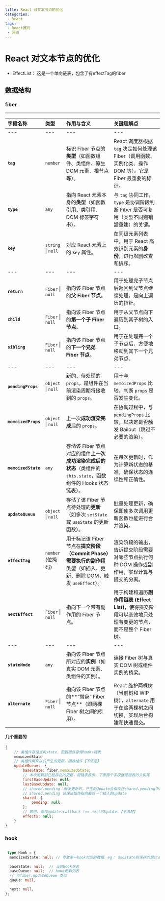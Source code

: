 ```yaml
---
title: React 对文本节点的优化
categories:
 - React
tags:
 - React源码
 - 源码
---
```


# React 对文本节点的优化

- EffectList： 这是一个单向链表，包含了有effectTag的fiber


## 数据结构

### fiber

---

| 字段名称 | 类型 | 作用与含义 | 关键理解点 |
| :------------- | :------------------------- | :-------------------------------------------------------------------------------------------------------------------------------------- | :--------------------------------------------------------------------------------------------------------- |
| --- | --- | --- | --- |
| **`tag`** | `number` | 标识 Fiber 节点的**类型**（如函数组件、类组件、原生 DOM 元素、根节点等）。 | React 调度器根据 `tag` 决定如何处理该 Fiber（调用函数、实例化类、操作 DOM 等）。它是 Fiber 最重要的标识。 |
| **`type`** | `any` | 指向 React 元素本身的**类型**（如函数引用、类引用、DOM 标签字符串）。 | 与 `tag` 协同工作，`type` 是协调阶段判断 Fiber 是否可复用（类型不同则销毁重建）的关键。 |
| **`key`** | `string` \| `null` | 对应 React 元素上的 `key` 属性。 | 在同级元素列表中，用于 React 高效识别元素的**身份**，进行增删改查和排序。 |
| --- | --- | --- | --- |
| **`return`** | `Fiber` \| `null` | 指向该 Fiber 节点的**父 Fiber 节点**。 | 用于处理完子节点后返回到父节点继续处理，是向上遍历的指针。 |
| **`child`** | `Fiber` \| `null` | 指向该 Fiber 节点的**第一个子 Fiber 节点**。 | 用于从父节点向下遍历到其子树的入口。 |
| **`sibling`** | `Fiber` \| `null` | 指向该 Fiber 节点的**下一个兄弟 Fiber 节点**。 | 用于在处理完一个子节点后，方便地移动到其下一个兄弟节点。 |
| --- | --- | --- | --- |
| **`pendingProps`** | `object` \| `null` | 新的、待处理的 `props`，是组件在当前渲染周期将接收到的 `props`。 | 用于与 `memoizedProps` 比较，判断 `props` 是否发生变化。 |
| **`memoizedProps`** | `object` \| `null` | 上一次**成功渲染完成**后的 `props`。 | 在协调过程中，与 `pendingProps` 比较，以决定是否触发 Bailout（跳过不必要的渲染）。 |
| **`memoizedState`** | `any` | 存储该 Fiber 节点对应的组件**上一次成功渲染完成后的状态**（类组件的 `this.state`，函数组件的 Hooks 状态链表）。 | 在每次更新时，作为计算新状态的基准，确保状态的连续性和正确性。 |
| **`updateQueue`** | `object` \| `null` | 存储了该 Fiber 节点待处理的**更新**（如多次 `setState` 或 `useState` 的更新函数）。 | 批量处理更新，确保即使多次调用更新函数也能进行合并渲染。 |
| **`effectTag`** | `number` (位掩码) | 用于标记该 Fiber 节点在**提交阶段（Commit Phase）**需要执行的**副作用**类型（如插入、更新、删除 DOM，触发 `useEffect`）。 | 渲染阶段的输出，告诉提交阶段需要对哪些节点执行何种 DOM 操作或副作用，实现计算与提交的分离。 |
| **`nextEffect`** | `Fiber` \| `null` | 指向下一个带有副作用的 Fiber 节点。 | 用于构建和遍历**副作用链表 (Effect List)**，使得提交阶段可以高效地只处理有变更的节点，而不是整个 Fiber 树。 |
| --- | --- | --- | --- |
| **`stateNode`** | `any` | 指向该 Fiber 节点所对应的**实例**（如真实 DOM 元素、类组件的实例）。 | 连接 Fiber 树与真实 DOM 树或组件实例的桥梁。 |
| **`alternate`** | `Fiber` \| `null` | 指向该 Fiber 节点的**“替身” Fiber 节点**（即两棵 Fiber 树之间的引用）。 | React 维护两棵树（当前树和 WIP 树），`alternate` 用于在这两棵树之间切换，实现后台构建和快速提交。 |

#### 几个重要的
```js
{
    // 类组件存储当前state，函数组件存储hooks链表
    memoizedState
    // 类组件用来存放产生的更新，函数组件【不清楚】
    updateQueue:  {
        baseState: fiber.memoizedState;
        // 本次更新前已经存在的更新，用链表表示，下面两个字段就是链表的头和尾
        firstBaseUpdate: null;
        lastBaseUpdate: null;
        // shared.pending：触发更新时，产生的Update会保存在shared.pending中形成单向环状链表。当由Update计算state时这个环会被剪开并连接在lastBaseUpdate后面。
        // shared.pending 会保证始终指向最后一个插入的update
        shared: {
            pending: null;
        };
        // 数组。保存update.callback !== null的Update。【不清楚】
        effects: null;
    }
}
```

### hook 

```ts

 type Hook = {
  memoizedState: null; // 存放单一hook对应的数据，eg： useState则保存的是state，useRef保存的是{current: xx}, useEffect 保存的是函数，依赖
    
  baseState: null;  // 当前hook状态
  baseQueue: null;  // hook更新列表
  // 与fiber.updateQueue 类似
  queue: null,

  next: null,
};
```